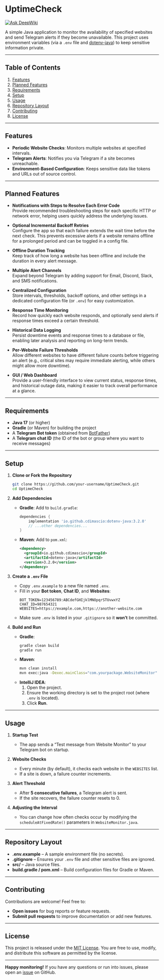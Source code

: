 # UptimeCheck

[![Ask DeepWiki](https://deepwiki.com/badge.svg)](https://deepwiki.com/Tharg0r/UptimeCheck)

A simple Java application to monitor the availability of specified websites and send Telegram alerts if they become unavailable. This project uses environment variables (via a `.env` file and [dotenv-java](https://github.com/cdimascio/dotenv-java)) to keep sensitive information private.

---

## Table of Contents
1. [Features](#features)
2. [Planned Features](#planned-features)
3. [Requirements](#requirements)
4. [Setup](#setup)
5. [Usage](#usage)
6. [Repository Layout](#repository-layout)
7. [Contributing](#contributing)
8. [License](#license)

---

## Features

- **Periodic Website Checks**: Monitors multiple websites at specified intervals.  
- **Telegram Alerts**: Notifies you via Telegram if a site becomes unreachable.  
- **Environment-Based Configuration**: Keeps sensitive data like tokens and URLs out of source control.

---

## Planned Features

- **Notifications with Steps to Resolve Each Error Code**  
  Provide recommended troubleshooting steps for each specific HTTP or network error, helping users quickly address the underlying issues.

- **Optional Incremental Backoff Retries**  
  Configure the app so that each failure extends the wait time before the next check. This prevents excessive alerts if a website remains offline for a prolonged period and can be toggled in a config file.

- **Offline Duration Tracking**  
  Keep track of how long a website has been offline and include the duration in every alert message.

- **Multiple Alert Channels**  
  Expand beyond Telegram by adding support for Email, Discord, Slack, and SMS notifications.

- **Centralized Configuration**  
  Store intervals, thresholds, backoff options, and other settings in a dedicated configuration file (or `.env`) for easy customization.

- **Response Time Monitoring**  
  Record how quickly each website responds, and optionally send alerts if response times exceed a certain threshold.

- **Historical Data Logging**  
  Persist downtime events and response times to a database or file, enabling later analysis and reporting on long-term trends.

- **Per-Website Failure Thresholds**  
  Allow different websites to have different failure counts before triggering an alert (e.g., critical sites may require immediate alerting, while others might allow more downtime).

- **GUI / Web Dashboard**  
  Provide a user-friendly interface to view current status, response times, and historical outage data, making it easier to track overall performance at a glance.

---

## Requirements

- **Java 17** (or higher)
- **Gradle** (or Maven) for building the project
- A **Telegram Bot token** (obtained from [BotFather](https://core.telegram.org/bots#6-botfather))
- A **Telegram chat ID** (the ID of the bot or group where you want to receive messages)

---

## Setup

1. **Clone or Fork the Repository**  
    ```bash
    git clone https://github.com/your-username/UptimeCheck.git
    cd UptimeCheck
    ```

2. **Add Dependencies**  
   - **Gradle**: Add to `build.gradle`:
     ```groovy
     dependencies {
         implementation 'io.github.cdimascio:dotenv-java:3.2.0'
         // ...other dependencies...
     }
     ```
   - **Maven**: Add to `pom.xml`:
     ```xml
     <dependency>
       <groupId>io.github.cdimascio</groupId>
       <artifactId>dotenv-java</artifactId>
       <version>3.2.0</version>
     </dependency>
     ```

3. **Create a `.env` File**  
   - Copy `.env.example` to a new file named `.env`.
   - Fill in your **Bot token**, **Chat ID**, and **Websites**:
     ```env
     BOT_TOKEN=123456789:ABCdefGHIjklMNOpqrSTUvwxYZ
     CHAT_ID=987654321
     WEBSITES=https://example.com,https://another-website.com
     ```
   - Make sure `.env` is listed in your `.gitignore` so it **won’t** be committed.

4. **Build and Run**
   - **Gradle**:
     ```bash
     gradle clean build
     gradle run
     ```
   - **Maven**:
     ```bash
     mvn clean install
     mvn exec:java -Dexec.mainClass="com.yourpackage.WebsiteMonitor"
     ```
   - **IntelliJ IDEA**:
     1. Open the project.
     2. Ensure the working directory is set to the project root (where `.env` is located).
     3. Click **Run**.

---

## Usage

1. **Startup Test**  
   - The app sends a “Test message from Website Monitor” to your Telegram bot on startup.

2. **Website Checks**  
   - Every minute (by default), it checks each website in the `WEBSITES` list.
   - If a site is down, a failure counter increments.

3. **Alert Threshold**  
   - After **5 consecutive failures**, a Telegram alert is sent.
   - If the site recovers, the failure counter resets to 0.

4. **Adjusting the Interval**  
   - You can change how often checks occur by modifying the `scheduleAtFixedRate()` parameters in `WebsiteMonitor.java`.

---

## Repository Layout

- **.env.example** – A sample environment file (no secrets).  
- **.gitignore** – Ensures your `.env` file and other sensitive files are ignored.  
- **src/** – Java source files.  
- **build.gradle / pom.xml** – Build configuration files for Gradle or Maven.

---

## Contributing

Contributions are welcome! Feel free to:
- **Open issues** for bug reports or feature requests.
- **Submit pull requests** to improve documentation or add new features.

---

## License

This project is released under the [MIT License](LICENSE). You are free to use, modify, and distribute this software as permitted by the license.

---

**Happy monitoring!** If you have any questions or run into issues, please open an [issue](../../issues) on GitHub.
